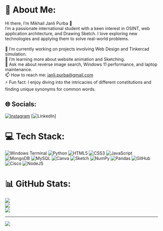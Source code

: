 # 💫 About Me:
Hi there, I’m Mikhail Janli Purba 👋<br>I’m a passionate international student with a keen interest in OSINT, web application architecture, and Drawing Sketch. I love exploring new technologies and applying them to solve real-world problems.<br><br>🔭 I’m currently working on projects involving Web Design and Tinkercad simulation.<br>🌱 I’m learning more about website animation and Sketching.<br>💬 Ask me about reverse image search, Windows 11 performance, and laptop maintenance.<br>📫 How to reach me: janli.purba@gmail.com<br>⚡ Fun fact: I enjoy diving into the intricacies of different constitutions and finding unique synonyms for common words.


## 🌐 Socials:
[![Instagram](https://img.shields.io/badge/Instagram-%23E4405F.svg?logo=Instagram&logoColor=white)](https://instagram.com/mp_janlli) [![LinkedIn](https://img.shields.io/badge/LinkedIn-%230077B5.svg?logo=linkedin&logoColor=white)] 

# 💻 Tech Stack:
![Windows Terminal](https://img.shields.io/badge/Windows%20Terminal-%234D4D4D.svg?style=for-the-badge&logo=windows-terminal&logoColor=white) ![Python](https://img.shields.io/badge/python-3670A0?style=for-the-badge&logo=python&logoColor=ffdd54) ![HTML5](https://img.shields.io/badge/html5-%23E34F26.svg?style=for-the-badge&logo=html5&logoColor=white) ![CSS3](https://img.shields.io/badge/css3-%231572B6.svg?style=for-the-badge&logo=css3&logoColor=white) ![JavaScript](https://img.shields.io/badge/javascript-%23323330.svg?style=for-the-badge&logo=javascript&logoColor=%23F7DF1E) ![MongoDB](https://img.shields.io/badge/MongoDB-%234ea94b.svg?style=for-the-badge&logo=mongodb&logoColor=white) ![MySQL](https://img.shields.io/badge/mysql-4479A1.svg?style=for-the-badge&logo=mysql&logoColor=white) ![Canva](https://img.shields.io/badge/Canva-%2300C4CC.svg?style=for-the-badge&logo=Canva&logoColor=white) ![Sketch](https://img.shields.io/badge/Sketch-FFB387?style=for-the-badge&logo=sketch&logoColor=black) ![NumPy](https://img.shields.io/badge/numpy-%23013243.svg?style=for-the-badge&logo=numpy&logoColor=white) ![Pandas](https://img.shields.io/badge/pandas-%23150458.svg?style=for-the-badge&logo=pandas&logoColor=white) ![GitHub](https://img.shields.io/badge/github-%23121011.svg?style=for-the-badge&logo=github&logoColor=white) ![Cisco](https://img.shields.io/badge/cisco-%23049fd9.svg?style=for-the-badge&logo=cisco&logoColor=black) ![NodeJS](https://img.shields.io/badge/node.js-6DA55F?style=for-the-badge&logo=node.js&logoColor=white)
# 📊 GitHub Stats:
![](https://github-readme-stats.vercel.app/api?username=JanliMZ&theme=dark&hide_border=false&include_all_commits=true&count_private=true)<br/>
![](https://github-readme-streak-stats.herokuapp.com/?user=JanliMZ&theme=dark&hide_border=false)<br/>
![](https://github-readme-stats.vercel.app/api/top-langs/?username=JanliMZ&theme=dark&hide_border=false&include_all_commits=true&count_private=true&layout=compact)

---
[![](https://visitcount.itsvg.in/api?id=JanliMZ&icon=0&color=0)](https://visitcount.itsvg.in)

<!-- Proudly created with GPRM ( https://gprm.itsvg.in ) -->
